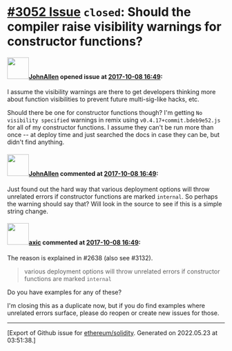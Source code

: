 # [\#3052 Issue](https://github.com/ethereum/solidity/issues/3052) `closed`: Should the compiler raise visibility warnings for constructor functions?

#### <img src="https://avatars.githubusercontent.com/u/2800641?u=09980da83910fdf72e2cc455cee6aa97c976b64d&v=4" width="50">[JohnAllen](https://github.com/JohnAllen) opened issue at [2017-10-08 16:49](https://github.com/ethereum/solidity/issues/3052):

I assume the visibility warnings are there to get developers thinking more about function visibilities to prevent future multi-sig-like hacks, etc.

Should there be one for constructor functions though?  I'm getting `No visibility specified` warnings in remix using `v0.4.17+commit.bdeb9e52.js` for all of my constructor functions.  I assume they can't be run more than once -- at deploy time and just searched the docs in case they can be, but didn't find anything.



#### <img src="https://avatars.githubusercontent.com/u/2800641?u=09980da83910fdf72e2cc455cee6aa97c976b64d&v=4" width="50">[JohnAllen](https://github.com/JohnAllen) commented at [2017-10-08 16:49](https://github.com/ethereum/solidity/issues/3052#issuecomment-335920328):

Just found out the hard way that various deployment options will throw unrelated errors if constructor functions are marked `internal`. So perhaps the warning should say that?  Will look in the source to see if this is a simple string change.

#### <img src="https://avatars.githubusercontent.com/u/20340?v=4" width="50">[axic](https://github.com/axic) commented at [2017-10-08 16:49](https://github.com/ethereum/solidity/issues/3052#issuecomment-340436956):

The reason is explained in #2638 (also see #3132).

> various deployment options will throw unrelated errors if constructor functions are marked `internal`

Do you have examples for any of these?

I'm closing this as a duplicate now, but if you do find examples where unrelated errors surface, please do reopen or create new issues for those.


-------------------------------------------------------------------------------



[Export of Github issue for [ethereum/solidity](https://github.com/ethereum/solidity). Generated on 2022.05.23 at 03:51:38.]
